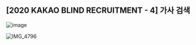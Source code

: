 ## [2020 KAKAO BLIND RECRUITMENT - 4] 가사 검색

![image](https://user-images.githubusercontent.com/22045163/91196833-978b6780-e735-11ea-8dd5-19b22bb77bee.png)

![IMG_4796](https://user-images.githubusercontent.com/22045163/91197148-fd77ef00-e735-11ea-9bd9-e67b88d86179.jpg)